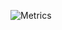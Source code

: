 ![Metrics](https://metrics.lecoq.io/Null-B?template=classic&base.metadata=0&isocalendar=1&languages=1&people=1&followup=1&notable=1&lines=1&isocalendar.duration=half-year&languages.limit=8&languages.sections=most-used&languages.colors=github&languages.threshold=0%25&languages.indepth=false&languages.recent.load=300&languages.recent.days=14&people.limit=24&people.size=28&people.types=followers%2C%20following&people.identicons=false&people.shuffle=false&followup.sections=repositories&notable.repositories=false&config.timezone=Europe%2FSkopje)

<!-- <h2> Programing Panguages <img src = "https://media2.giphy.com/media/QssGEmpkyEOhBCb7e1/giphy.gif?cid=ecf05e47a0n3gi1bfqntqmob8g9aid1oyj2wr3ds3mg700bl&rid=giphy.gif" width = 32px> </h2>

<a>
    <img width ='32px' src ='https://raw.githubusercontent.com/rahulbanerjee26/githubAboutMeGenerator/main/icons/python.svg'>
    <img width ='32px' src ='https://raw.githubusercontent.com/rahulbanerjee26/githubAboutMeGenerator/main/icons/html.svg'>
    <img width ='32px' src ='https://raw.githubusercontent.com/rahulbanerjee26/githubAboutMeGenerator/main/icons/css.svg'>
    <img width ='32px' src ='https://icongr.am/devicon/csharp-original.svg?size=128&color=currentColor'>
    <img width ='32px' src ='https://raw.githubusercontent.com/rahulbanerjee26/githubAboutMeGenerator/main/icons/cpp.svg'>
</a>
</br></br>

<h2> Apps for working <img src = "" width = 32px></h2>

<a>
    <img width ='32px' src ='https://icongr.am/devicon/visualstudio-plain.svg?size=128&color=currentColor'>
    <img width ='32px' src ='https://upload.wikimedia.org/wikipedia/commons/thumb/9/9a/Visual_Studio_Code_1.35_icon.svg/1024px-Visual_Studio_Code_1.35_icon.svg.png'>
    <img width ='32px' src ='https://resources.jetbrains.com/storage/products/rider/img/meta/rider_logo_300x300.png'>
    <img width ='32px' src ='https://resources.jetbrains.com/storage/products/pycharm/img/meta/pycharm_logo_300x300.png'>
</a>

<a>
    <img width ='32px' src ='https://raw.githubusercontent.com/rahulbanerjee26/githubAboutMeGenerator/main/icons/github.svg'>
    <img width ='32px' src ='https://raw.githubusercontent.com/rahulbanerjee26/githubAboutMeGenerator/main/icons/git.svg'>
</a>

<a>
    <img width ='32px' src ='https://raw.githubusercontent.com/rahulbanerjee26/githubAboutMeGenerator/main/icons/flutter.svg'></a>
    <a><img width ='32px' src ='https://raw.githubusercontent.com/rahulbanerjee26/githubAboutMeGenerator/main/icons/unity.svg'> </a>
    <a><img width ='32px' src ='https://raw.githubusercontent.com/rahulbanerjee26/githubAboutMeGenerator/main/icons/xamarin.svg'>
</a>
</br>

<h2>Frameworks <img src = "" width = 32px></h2>

<a>
    <img width ='32px' src ='https://raw.githubusercontent.com/rahulbanerjee26/githubAboutMeGenerator/main/icons/dotnet.svg'>
    <img width ='32px' src ='https://upload.wikimedia.org/wikipedia/commons/thumb/e/ee/.NET_Core_Logo.svg/1200px-.NET_Core_Logo.svg.png'>
    <img width ='32px' src ='https://newcastlebeach.org/images/wpf-icon-6.png'>
</a>

<a>
    <img width ='32px' src ='https://raw.githubusercontent.com/rahulbanerjee26/githubAboutMeGenerator/main/icons/discord.svg'>
    <img width ='32px' src ='https://icongr.am/devicon/heroku-original.svg?size=128&color=currentColor'>
</a>

<a>
    <img width ='32px' src ='https://raw.githubusercontent.com/rahulbanerjee26/githubAboutMeGenerator/main/icons/pytorch.svg'>
    <img width ='32px' src ='https://raw.githubusercontent.com/rahulbanerjee26/githubAboutMeGenerator/main/icons/tensorflow.svg'>
    <img width ='32px' src ='https://raw.githubusercontent.com/rahulbanerjee26/githubAboutMeGenerator/main/icons/flask.svg'>
</a> -->
